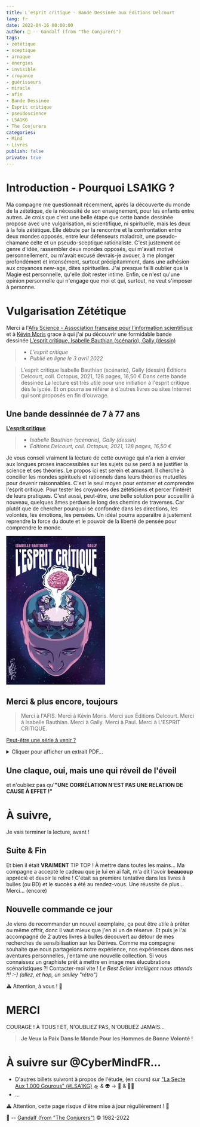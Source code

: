 ```yaml
---
title: L’esprit critique - Bande Dessinée aux Éditions Delcourt
lang: fr
date: 2022-04-16 00:00:00
author: 🧙 -- Gandalf (from "The Conjurers")
tags:
- zététique
- sceptique
- arnaque
- énergies
- invisible
- croyance
- guérisseurs
- miracle
- afis
- Bande Dessinée
- Esprit critique
- pseudoscience
- LSA1KG
- The Conjurers
categories:
- Mind
- Livres
publish: false
private: true
---
```


# Introduction - Pourquoi LSA1KG ?

Ma compagne me questionnait récemment, après la découverte du monde de la zététique, de la nécessité de son enseignement, pour les enfants entre autres. Je crois que c'est une belle étape que cette bande dessinée propose avec une vulgarisation, ni scientifique, ni spirituelle, mais les deux à la fois zététique.
Elle débute par la rencontre et la confrontation entre deux mondes opposés, entre leur défenseurs maladroit, une pseudo-chamane celte et un pseudo-sceptique rationaliste.
C'est justement ce genre d'idée, rassembler deux mondes opposés, qui m'avait motivé personnellement, ou m'avait excusé devrais-je avouer, à me plonger profondément et intensément, surtout précipitamment, dans une adhésion aux croyances new-age, dites spirituelles.
J'ai presque failli oublier que la Magie est personnelle, qu'elle doit rester intime.
Enfin, ce n'est qu'une opinion personnelle qui n'engage que moi et qui, surtout, ne veut s'imposer à personne.

# Vulgarisation Zététique

Merci à l'[Afis Science - Association française pour l’information scientifique](https://www.afis.org/) et à [Kévin Moris](https://www.afis.org/Kevin-Moris) grace à qui j'ai pu découvrir une formidable bande dessinée [L’esprit critique, Isabelle Bauthian (scénario), Gally (dessin)](https://www.afis.org/L-esprit-critique-5140)
>* *L’esprit critique*
>* *Publié en ligne le 3 avril 2022*

> L’esprit critique Isabelle Bauthian (scénario), Gally (dessin) Éditions Delcourt, coll. Octopus, 2021, 128 pages, 16,50 € Dans cette bande dessinée
> La lecture est très utile pour une initiation à l'esprit critique dès le lycée. Et on pourra se référer à d'autres livres ou sites Internet qui sont proposés en fin d'ouvrage.
<!-- more -->

## Une bande dessinnée de 7 à 77 ans

[**L’esprit critique**](https://www.editions-delcourt.fr/bd/series/serie-l-esprit-critique/album-l-esprit-critique)
>* *Isabelle Bauthian (scénario), Gally (dessin)*
>* *Éditions Delcourt, coll. Octopus, 2021, 128 pages, 16,50 €*

Je vous conseil vraiment la lecture de cette ouvrage qui n'a rien à envier aux longues proses inaccessibles sur les sujets ou se perd à se justifier la science et ses théories.
Le propos ici est serein et amusant.
Il cherche à concilier les mondes spirituels et rationnels dans leurs théories mutuelles pour devenir raisonnables.
C'est le seul moyen pour entamer et comprendre l'esprit critique.
Pour tester les croyances des zététiciens et percer l'intérêt de leurs pratiques.
C'est aussi, peut-être, une belle solution pour accueillir à nouveau, quelques âmes perdues le long des chemins de traverses.
Car plutôt que de chercher pourquoi se confondre dans les directions, les volontés, les émotions, les pensées.
Un idéal pourra apparaître à justement reprendre la force du doute et le pouvoir de la liberté de pensée pour comprendre le monde.

![L’esprit critique](/uploads/images/visuels/BD-EspritCritique/COVER_BD_EspritCritique.jpeg)

## Merci & plus encore, toujours

>Merci à l'AFIS.
>Merci à Kévin Moris.
>Merci aux Éditions Delcourt.
>Merci à Isabelle Bauthian.
>Merci à Gally.
>Merci à Paul.
>Merci à L'ESPRIT CRITIQUE.

[Peut-être une série à venir ?](https://www.editions-delcourt.fr/bd/series/serie-l-esprit-critique)

<details>
  <summary>Cliquer pour afficher un extrait PDF…</summary>
En attendant, voici déjà l'extrait:

{% pdf "/uploads/images/visuels/BD-EspritCritique/PDF_Extrait_BD_EspritCritique_RED.pdf" %}
</details>

## Une claque, oui, mais une qui réveil de l'éveil

et n'oubliez pas qu'**"UNE CORRÉLATION N'EST PAS UNE RELATION DE CAUSE À EFFET !"**

# À suivre,

Je vais terminer la lecture, avant !

## Suite & Fin

Et bien il était **VRAIMENT** TIP TOP !
À mettre dans toutes les mains...
Ma compagne a accepté le cadeau que je lui en ai fait, m'a dit l'avoir **beaucoup** apprécié et devoir le relire !
C'était sa première tentative dans les livres à bulles (ou BD) et le succès a été au rendez-vous.
Une réussite de plus...
Merci... (encore)

## Nouvelle commande ce jour

Je viens de recommander un nouvel exemplaire, ça peut être utile à prêter ou même offrir, donc il vaut mieux que j'en ai un de réserve.
Et puis je l'ai accompagné de 2 autres livres à bulles découvert au détour de mes recherches de sensibilisation sur les Dérives.
Comme ma compagne souhaite que nous partageions notre expérience, nos expériences dans nes aventures personnelles, j'entame une nouvelle collection.
Si vous connaissez un graphiste prêt à mettre en image mes élucubrations scénaristiques ?!
Contacter-moi vite !
*Le Best Seller intelligent nous attends !!! :-) (allez, et hop, un smiley "rétro")*

⚠️ Attention, à vous ! 👀

# MERCI

COURAGE !
À TOUS !
ET, N'OUBLIEZ PAS, N'OUBLIEZ JAMAIS…

> **Je Veux la Paix Dans le Monde Pour les Hommes de Bonne Volonté !**

# À suivre sur @CyberMindFR… #

- D'autres billets suivront à propos de l'étude, (en cours) sur ["La Secte Aux 1.000 Gourous" (#LSA1KG)](https://cybermind.fr/tags/LSA1KG/) 🛸 & 👽 -> 🦄 & 🧚‍♀️
- …

⚠️ Attention, cette page risque d'être mise à jour régulièrement ! 👀

🧙 -- [Gandalf (from "The Conjurers")](mailto:Gandalf@Gk2.NET?subject=The%20Conjurers%20%3F) ©️ 1982-2022